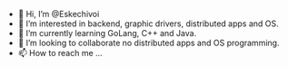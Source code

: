 - 👋 Hi, I’m @Eskechivoi
- 👀 I’m interested in backend, graphic drivers, distributed apps and OS. 
- 🌱 I’m currently learning GoLang, C++ and Java. 
- 💞️ I’m looking to collaborate no distributed apps and OS programming. 
- 📫 How to reach me ...

<!---
Eskechivoi/Eskechivoi is a ✨ special ✨ repository because its `README.md` (this file) appears on your GitHub profile.
You can click the Preview link to take a look at your changes.
--->
